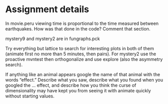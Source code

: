 # Assignment details

In movie.peru viewing time is proportional to the time measured between earthquakes. How was that done in the code? Comment that section.

mystery9 and mystery2 are in fungraphs.pck

Try everything but lattice to search for interesting plots in both of them (animate first no more than 5 minutes, then pairs).
For mystery2 use the proactive mvntest then orthogonalize and use explore (also the asymmetry search).

If anything like an animal appears google the name of that animal with the words “effect.”
Describe what you saw, describe what you found when you googled the … effect, and describe how you think the curse of dimensionality may have kept you from seeing it with animate quickly without starting values.
